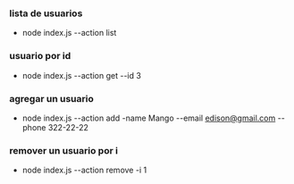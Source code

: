 ### lista de usuarios

* node index.js --action list

### usuario por id

* node index.js --action get --id 3

### agregar un usuario 

* node index.js --action add -name Mango --email <edison@gmail.com> --phone 322-22-22


### remover un usuario por i

* node index.js --action remove -i 1

